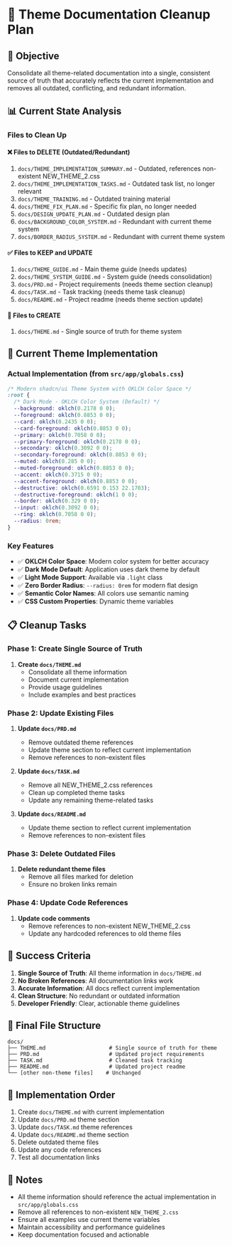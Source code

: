 # 🧹 Theme Documentation Cleanup Plan

## 🎯 Objective

Consolidate all theme-related documentation into a single, consistent source of truth that accurately reflects the current implementation and removes all outdated, conflicting, and redundant information.

## 📊 Current State Analysis

### Files to Clean Up

#### ❌ **Files to DELETE** (Outdated/Redundant)

1. `docs/THEME_IMPLEMENTATION_SUMMARY.md` - Outdated, references non-existent NEW_THEME_2.css
2. `docs/THEME_IMPLEMENTATION_TASKS.md` - Outdated task list, no longer relevant
3. `docs/THEME_TRAINING.md` - Outdated training material
4. `docs/THEME_FIX_PLAN.md` - Specific fix plan, no longer needed
5. `docs/DESIGN_UPDATE_PLAN.md` - Outdated design plan
6. `docs/BACKGROUND_COLOR_SYSTEM.md` - Redundant with current theme system
7. `docs/BORDER_RADIUS_SYSTEM.md` - Redundant with current theme system

#### ✅ **Files to KEEP and UPDATE**

1. `docs/THEME_GUIDE.md` - Main theme guide (needs updates)
2. `docs/THEME_SYSTEM_GUIDE.md` - System guide (needs consolidation)
3. `docs/PRD.md` - Project requirements (needs theme section cleanup)
4. `docs/TASK.md` - Task tracking (needs theme task cleanup)
5. `docs/README.md` - Project readme (needs theme section update)

#### 🔄 **Files to CREATE**

1. `docs/THEME.md` - Single source of truth for theme system

## 🎨 Current Theme Implementation

### Actual Implementation (from `src/app/globals.css`)

```css
/* Modern shadcn/ui Theme System with OKLCH Color Space */
:root {
  /* Dark Mode - OKLCH Color System (Default) */
  --background: oklch(0.2178 0 0);
  --foreground: oklch(0.8853 0 0);
  --card: oklch(0.2435 0 0);
  --card-foreground: oklch(0.8853 0 0);
  --primary: oklch(0.7058 0 0);
  --primary-foreground: oklch(0.2178 0 0);
  --secondary: oklch(0.3092 0 0);
  --secondary-foreground: oklch(0.8853 0 0);
  --muted: oklch(0.285 0 0);
  --muted-foreground: oklch(0.8853 0 0);
  --accent: oklch(0.3715 0 0);
  --accent-foreground: oklch(0.8853 0 0);
  --destructive: oklch(0.6591 0.153 22.1703);
  --destructive-foreground: oklch(1 0 0);
  --border: oklch(0.329 0 0);
  --input: oklch(0.3092 0 0);
  --ring: oklch(0.7058 0 0);
  --radius: 0rem;
}
```

### Key Features

- ✅ **OKLCH Color Space**: Modern color system for better accuracy
- ✅ **Dark Mode Default**: Application uses dark theme by default
- ✅ **Light Mode Support**: Available via `.light` class
- ✅ **Zero Border Radius**: `--radius: 0rem` for modern flat design
- ✅ **Semantic Color Names**: All colors use semantic naming
- ✅ **CSS Custom Properties**: Dynamic theme variables

## 📋 Cleanup Tasks

### Phase 1: Create Single Source of Truth

1. **Create `docs/THEME.md`**
   - Consolidate all theme information
   - Document current implementation
   - Provide usage guidelines
   - Include examples and best practices

### Phase 2: Update Existing Files

1. **Update `docs/PRD.md`**
   - Remove outdated theme references
   - Update theme section to reflect current implementation
   - Remove references to non-existent files

2. **Update `docs/TASK.md`**
   - Remove all NEW_THEME_2.css references
   - Clean up completed theme tasks
   - Update any remaining theme-related tasks

3. **Update `docs/README.md`**
   - Update theme section to reflect current implementation
   - Remove references to non-existent files

### Phase 3: Delete Outdated Files

1. **Delete redundant theme files**
   - Remove all files marked for deletion
   - Ensure no broken links remain

### Phase 4: Update Code References

1. **Update code comments**
   - Remove references to non-existent NEW_THEME_2.css
   - Update any hardcoded references to old theme files

## 🎯 Success Criteria

1. **Single Source of Truth**: All theme information in `docs/THEME.md`
2. **No Broken References**: All documentation links work
3. **Accurate Information**: All docs reflect current implementation
4. **Clean Structure**: No redundant or outdated information
5. **Developer Friendly**: Clear, actionable theme guidelines

## 📁 Final File Structure

```
docs/
├── THEME.md                    # Single source of truth for theme
├── PRD.md                      # Updated project requirements
├── TASK.md                     # Cleaned task tracking
├── README.md                   # Updated project readme
└── [other non-theme files]    # Unchanged
```

## 🚀 Implementation Order

1. Create `docs/THEME.md` with current implementation
2. Update `docs/PRD.md` theme section
3. Update `docs/TASK.md` theme references
4. Update `docs/README.md` theme section
5. Delete outdated theme files
6. Update any code references
7. Test all documentation links

## 📝 Notes

- All theme information should reference the actual implementation in `src/app/globals.css`
- Remove all references to non-existent `NEW_THEME_2.css`
- Ensure all examples use current theme variables
- Maintain accessibility and performance guidelines
- Keep documentation focused and actionable
